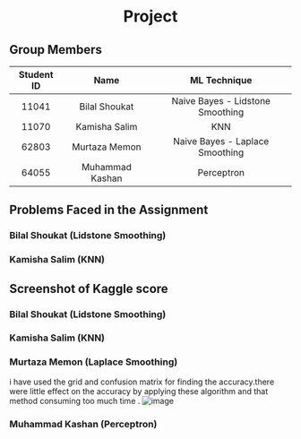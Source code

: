 <h1 align="center">Project</h1>

## Group Members
| Student ID | Name | ML Technique |
| :---: | :---:  | :---:  |
| 11041 | Bilal Shoukat | Naive Bayes - Lidstone Smoothing
| 11070 | Kamisha Salim | KNN |
| 62803 | Murtaza Memon | Naive Bayes - Laplace Smoothing |
| 64055 | Muhammad Kashan | Perceptron

## Problems Faced in the Assignment
### Bilal Shoukat (Lidstone Smoothing)


### Kamisha Salim (KNN)


## Screenshot of Kaggle score
### Bilal Shoukat (Lidstone Smoothing)

### Kamisha Salim (KNN)


### Murtaza Memon (Laplace Smoothing)
i have used the grid and confusion matrix for finding the accuracy.there were little effect on the accuracy by applying these algorithm and that method  consuming too much time .
![image](https://user-images.githubusercontent.com/41837489/169533231-471c25cf-5e0b-45cb-afb4-78124786b9ab.png)


### Muhammad Kashan (Perceptron)
